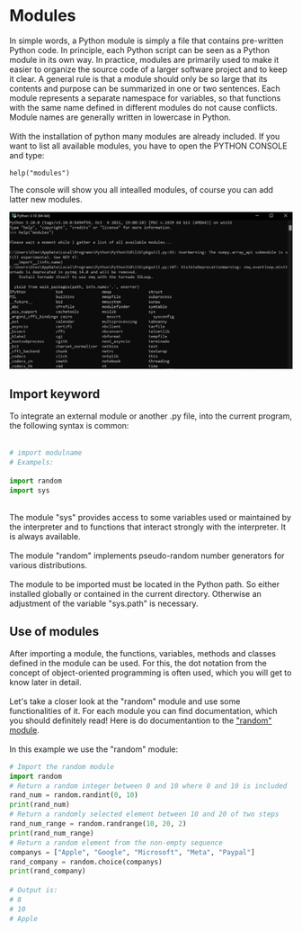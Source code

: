 # Modules

In simple words, a Python module is simply a file that contains pre-written Python code. In principle, each Python script can be seen as a Python module in its own way.
In practice, modules are primarily used to make it easier to organize the source code of a larger software project and to keep it clear. A general rule is that a module should only be so large that its contents and purpose can be summarized in one or two sentences. Each module represents a separate namespace for variables, so that functions with the same name defined in different modules do not cause conflicts. Module names are generally written in lowercase in Python.
<br>
<br>
With the installation of python many modules are already included. If you want to list all available modules, you have to open the PYTHON CONSOLE and type: 

```
help("modules") 
```

The console will show you all intealled modules, of course you can add latter new modules.

<p align="center">
<img src="https://github.com/Olexandr-Andriyenko/Python-learning-path/blob/main/illustrations/img27.JPG" width="700">
<p> 
  
## Import keyword
  
To integrate an external module or another .py file, into the current program, the following syntax is common:  
```python
  
# import modulname
# Exampels:

import random
import sys
  
```
  
The module "sys"  provides access to some variables used or maintained by the interpreter and to functions that interact strongly with the interpreter. It is always available.<br>
<br>
The module "random"  implements pseudo-random number generators for various distributions.
<br>
<br>
The module to be imported must be located in the Python path. So either installed globally or contained in the current directory. Otherwise an adjustment of the variable "sys.path" is necessary.
  
## Use of modules
  
After importing a module, the functions, variables, methods and classes defined in the module can be used. For this, the dot notation from the concept of object-oriented programming is often used, which you will get to know later in detail.
<br>
<br>
Let's take a closer look at the "random" module and use some functionalities of it. For each module you can find documentation, which you should definitely read!
Here is do documentantion to the ["random" module](https://docs.python.org/3/library/random.html).
<br>
<br>
In this example we use the "random" module:
  
```python
# Import the random module
import random
# Return a random integer between 0 and 10 where 0 and 10 is included
rand_num = random.randint(0, 10)
print(rand_num)
# Return a randomly selected element between 10 and 20 of two steps
rand_num_range = random.randrange(10, 20, 2)
print(rand_num_range)
# Return a random element from the non-empty sequence
companys = ["Apple", "Google", "Microsoft", "Meta", "Paypal"]
rand_company = random.choice(companys)
print(rand_company)

# Output is:
# 8
# 10
# Apple

```
